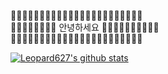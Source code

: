 

🤖🤖🤖🤖🤖🤖🤖🤖🤖🤖🤖🤖🤖🤖🤖🤖🤖🤖🤖🤖🤖🤖🤖  
🤖🤖🤖🤖🤖🤖🤖🤖 안녕하세요 🤖🤖🤖🤖🤖🤖🤖🤖🤖🤖  
🤖🤖🤖🤖🤖🤖🤖🤖🤖🤖🤖🤖🤖🤖🤖🤖🤖🤖🤖🤖🤖🤖🤖  



[![Leopard627's github stats](https://github-readme-stats.vercel.app/api?username=leopard627)](https://github.com/anuraghazra/github-readme-stats)
